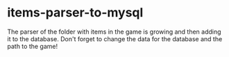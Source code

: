 # items-parser-to-mysql
The parser of the folder with items in the game is growing and then adding it to the database.
Don't forget to change the data for the database and the path to the game!
